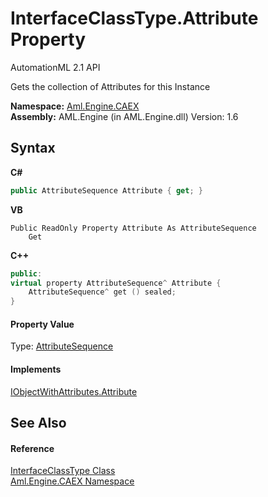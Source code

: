 # InterfaceClassType.Attribute Property 
AutomationML 2.1 API 

Gets the collection of Attributes for this Instance

**Namespace:**&nbsp;<a href="N_Aml_Engine_CAEX">Aml.Engine.CAEX</a><br />**Assembly:**&nbsp;AML.Engine (in AML.Engine.dll) Version: 1.6

## Syntax

**C#**<br />
``` C#
public AttributeSequence Attribute { get; }
```

**VB**<br />
``` VB
Public ReadOnly Property Attribute As AttributeSequence
	Get
```

**C++**<br />
``` C++
public:
virtual property AttributeSequence^ Attribute {
	AttributeSequence^ get () sealed;
}
```


#### Property Value
Type: <a href="T_Aml_Engine_CAEX_AttributeSequence">AttributeSequence</a>

#### Implements
<a href="P_Aml_Engine_CAEX_IObjectWithAttributes_Attribute">IObjectWithAttributes.Attribute</a><br />

## See Also


#### Reference
<a href="T_Aml_Engine_CAEX_InterfaceClassType">InterfaceClassType Class</a><br /><a href="N_Aml_Engine_CAEX">Aml.Engine.CAEX Namespace</a><br />